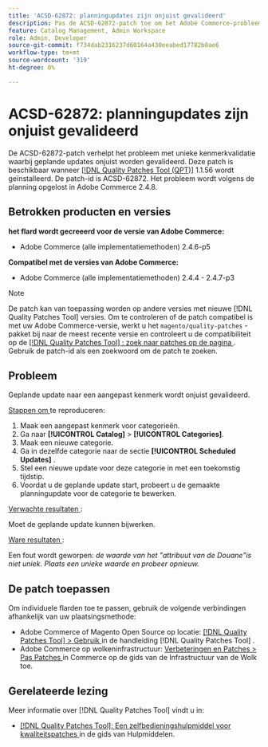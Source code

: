 ```yaml
---
title: 'ACSD-62872: planningupdates zijn onjuist gevalideerd'
description: Pas de ACSD-62872-patch toe om het Adobe Commerce-probleem op te lossen met unieke kenmerkvalidatie waarbij geplande updates onjuist worden gevalideerd.
feature: Catalog Management, Admin Workspace
role: Admin, Developer
source-git-commit: f734dab2316237d60164a430eeabed17782b0ae6
workflow-type: tm+mt
source-wordcount: '319'
ht-degree: 0%

---
```



# ACSD-62872: planningupdates zijn onjuist gevalideerd

De ACSD-62872-patch verhelpt het probleem met unieke kenmerkvalidatie waarbij geplande updates onjuist worden gevalideerd. Deze patch is beschikbaar wanneer [[!DNL Quality Patches Tool (QPT)]](/help/tools/quality-patches-tool/quality-patches-tool-to-self-serve-quality-patches.md) 1.1.56 wordt geïnstalleerd. De patch-id is ACSD-62872. Het probleem wordt volgens de planning opgelost in Adobe Commerce 2.4.8.

## Betrokken producten en versies

**het flard wordt gecreeerd voor de versie van Adobe Commerce:**

* Adobe Commerce (alle implementatiemethoden) 2.4.6-p5

**Compatibel met de versies van Adobe Commerce:**

* Adobe Commerce (alle implementatiemethoden) 2.4.4 - 2.4.7-p3

>[!NOTE]
>
>De patch kan van toepassing worden op andere versies met nieuwe [!DNL Quality Patches Tool] versies. Om te controleren of de patch compatibel is met uw Adobe Commerce-versie, werkt u het `magento/quality-patches` -pakket bij naar de meest recente versie en controleert u de compatibiliteit op de [[!DNL Quality Patches Tool] : zoek naar patches op de pagina ](https://experienceleague.adobe.com/tools/commerce-quality-patches/index.html) . Gebruik de patch-id als een zoekwoord om de patch te zoeken.

## Probleem

Geplande update naar een aangepast kenmerk wordt onjuist gevalideerd.

<u> Stappen om </u> te reproduceren:

1. Maak een aangepast kenmerk voor categorieën.
1. Ga naar **[!UICONTROL Catalog]** > **[!UICONTROL Categories]**.
1. Maak een nieuwe categorie.
1. Ga in dezelfde categorie naar de sectie **[!UICONTROL Scheduled Updates]** .
1. Stel een nieuwe update voor deze categorie in met een toekomstig tijdstip.
1. Voordat u de geplande update start, probeert u de gemaakte planningupdate voor de categorie te bewerken.

<u> Verwachte resultaten </u>:

Moet de geplande update kunnen bijwerken.

<u> Ware resultaten </u>:

Een fout wordt geworpen: *de waarde van het &quot;attribuut van de Douane&quot;is niet uniek. Plaats een unieke waarde en probeer opnieuw.*

## De patch toepassen

Om individuele flarden toe te passen, gebruik de volgende verbindingen afhankelijk van uw plaatsingsmethode:

* Adobe Commerce of Magento Open Source op locatie: [[!DNL Quality Patches Tool]  > Gebruik ](/help/tools/quality-patches-tool/usage.md) in de handleiding [!DNL Quality Patches Tool] .
* Adobe Commerce op wolkeninfrastructuur: [ Verbeteringen en Patches > Pas Patches ](https://experienceleague.adobe.com/docs/commerce-cloud-service/user-guide/develop/upgrade/apply-patches.html) in Commerce op de gids van de Infrastructuur van de Wolk toe.


## Gerelateerde lezing

Meer informatie over [!DNL Quality Patches Tool] vindt u in:

* [[!DNL Quality Patches Tool]: Een zelfbedieningshulpmiddel voor kwaliteitspatches ](/help/tools/quality-patches-tool/quality-patches-tool-to-self-serve-quality-patches.md) in de gids van Hulpmiddelen.

